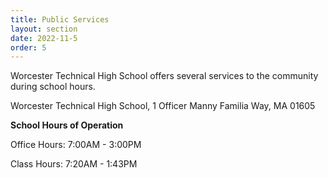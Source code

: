 ```yaml
---
title: Public Services
layout: section
date: 2022-11-5
order: 5
---
```


Worcester Technical High School offers several services to the community during school hours.

Worcester Technical High School, 1 Officer Manny Familia Way, MA 01605

**School Hours of Operation**

Office Hours: 7:00AM - 3:00PM

Class Hours: 7:20AM - 1:43PM